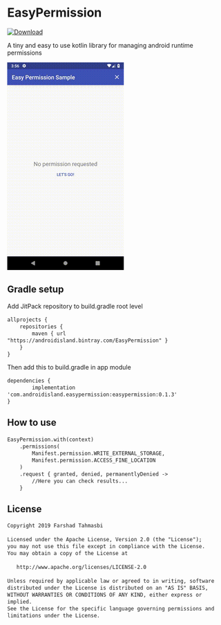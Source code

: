 # EasyPermission
 [ ![Download](https://api.bintray.com/packages/androidisland/EasyPermission/easypermission/images/download.svg?version=0.1.3) ](https://bintray.com/androidisland/EasyPermission/easypermission/0.1.3/link)

A tiny and easy to use kotlin library for managing android runtime permissions

![](sample-gif.gif)

## Gradle setup

Add JitPack repository to build.gradle root level

	allprojects {
		repositories {
			maven { url  "https://androidisland.bintray.com/EasyPermission" }
		}
	}
  
Then add this to build.gradle in app module
  
  	dependencies {
	        implementation 'com.androidisland.easypermission:easypermission:0.1.3'
	}

## How to use

    EasyPermission.with(context)
        .permissions(
            Manifest.permission.WRITE_EXTERNAL_STORAGE,
            Manifest.permission.ACCESS_FINE_LOCATION
        )
        .request { granted, denied, permanentlyDenied ->
            //Here you can check results...
        }
## License

    Copyright 2019 Farshad Tahmasbi
    
    Licensed under the Apache License, Version 2.0 (the "License");
    you may not use this file except in compliance with the License.
    You may obtain a copy of the License at
    
       http://www.apache.org/licenses/LICENSE-2.0
    
    Unless required by applicable law or agreed to in writing, software
    distributed under the License is distributed on an "AS IS" BASIS,
    WITHOUT WARRANTIES OR CONDITIONS OF ANY KIND, either express or implied.
    See the License for the specific language governing permissions and
    limitations under the License.    

            
